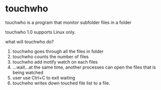 # touchwho
 touchwho is a program that monitor subfolder files in a folder

 touchwho 1.0 supports Linux only.

 what will touchwho do?

 1. touchwho goes through all the files in folder
 2. touchwho counts the number of files
 3. touchwho add inotify watch on each files
 4. ...wait...at the same time, another processes can open the files that is being watched
 5. user use Ctrl+C to exit waiting
 6. touchwho writes down touched file list to a file.
